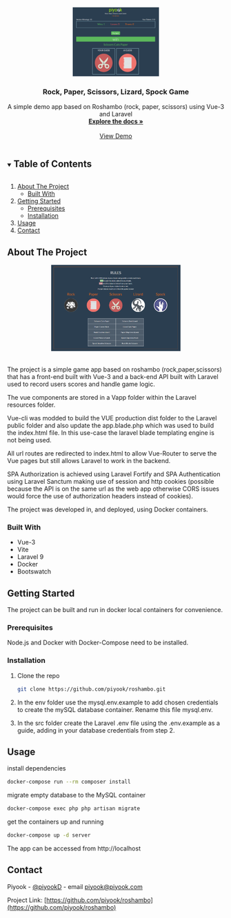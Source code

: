 
<!-- PROJECT LOGO -->
<br />
<p align="center">
  <a href="https://github.com/piyook/roshambo">
    <img src="images/game.png" alt="Logo" width="200" height="160">
  </a>

  <h3 align="center">Rock, Paper, Scissors, Lizard, Spock Game</h3>

  <p align="center">
    A simple demo app based on Roshambo (rock, paper, scissors) using Vue-3 and Laravel
    <br />
    <a href="https://github.com/piyook/roshambo"><strong>Explore the docs »</strong></a>
    <br />
    <br />
    <a href="http://roshambo-lb-637952140.eu-west-2.elb.amazonaws.com/">View Demo</a>
  </p>
</p>



<!-- TABLE OF CONTENTS -->
<details open="open">
  <summary><h2 style="display: inline-block">Table of Contents</h2></summary>
  <ol>
    <li>
      <a href="#about-the-project">About The Project</a>
      <ul>
        <li><a href="#built-with">Built With</a></li>
      </ul>
    </li>
    <li>
      <a href="#getting-started">Getting Started</a>
      <ul>
        <li><a href="#prerequisites">Prerequisites</a></li>
        <li><a href="#installation">Installation</a></li>
      </ul>
    </li>
    <li><a href="#usage">Usage</a></li>
    <li><a href="#contact">Contact</a></li>
  </ol>
</details>



<!-- ABOUT THE PROJECT -->
## About The Project
<p align="center">
 <img src="images/rules.png" alt="Logo" width="300" height="200">
 </p>
 <br>
 The project is a simple game app based on roshambo (rock,paper,scissors) that 
 has a front-end built with Vue-3 and a back-end API built with Laravel used to record users 
 scores and handle game logic. 

 The vue components are stored in a Vapp folder within the Laravel resources folder.

 Vue-cli was modded to build the VUE production dist folder to the Laravel 
 public folder and also update the app.blade.php which was used to build 
 the index.html file. In this use-case the laravel blade templating engine is 
 not being used.
 
 All url routes are redirected to index.html to allow Vue-Router to serve the 
 Vue pages but still allows Laravel to work in the backend.

 SPA Authorization is achieved using Laravel Fortify and SPA Authentication
 using Laravel Sanctum making use of session and http cookies (possible 
 because the API is on the same url as the web app otherwise CORS issues
 would force the use of authorization headers instead of cookies).

 The project was developed in, and deployed, using Docker containers.


### Built With

* Vue-3
* Vite
* Laravel 9
* Docker
* Bootswatch



## Getting Started

The project can be built and run in docker local containers for convenience.

### Prerequisites

Node.js and Docker with Docker-Compose need to be installed.


### Installation

1. Clone the repo
   ```sh
   git clone https://github.com/piyook/roshambo.git
   ```

2. In the env folder use the mysql.env.example to add chosen credentials to 
create the mySQL database container. Rename this file mysql.env.

3. In the src folder create the Laravel .env file using the .env.example as a guide,
adding in your database credentials from step 2.



## Usage

install dependencies

  ```sh
  docker-compose run --rm composer install
  ``` 

migrate empty database to the MySQL container 

   ```sh
  docker-compose exec php php artisan migrate
  ``` 
  
get the containers up and running

  ```sh
  docker-compose up -d server
  ``` 
The app can be accessed from http://localhost


## Contact

Piyook - [@piyookD](https://twitter.com/piyookD) - email piyook@piyook.com

Project Link: [https://github.com/piyook/roshambo](https://github.com/piyook/roshambo)


